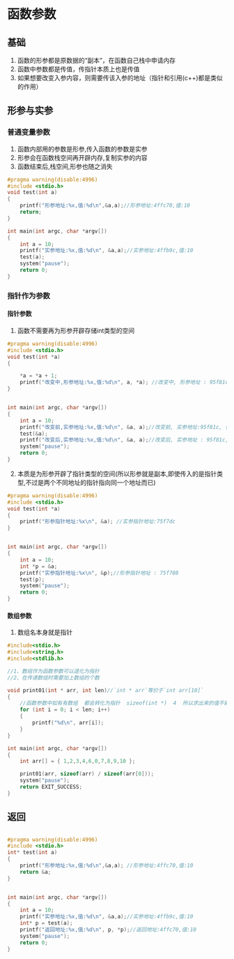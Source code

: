 # 函数参数





## 基础
1. 函数的形参都是原数据的“副本”，在函数自己栈中申请内存
2. 函数中参数都是传值，传指针本质上也是传值
3. 如果想要改变入参内容，则需要传该入参的地址（指针和引用(c++)都是类似的作用）

## 形参与实参

### 普通变量参数
1. 函数内部用的参数是形参,传入函数的参数是实参
2. 形参会在函数栈空间再开辟内存,复制实参的内容
3. 函数结束后,栈空间,形参也随之消失

```c
#pragma warning(disable:4996)
#include <stdio.h>
void test(int a)
{
	printf("形参地址:%x,值:%d\n",&a,a);//形参地址:4ffc70,值:10
	return;
}

int main(int argc, char *argv[])
{
	int a = 10;
	printf("实参地址:%x,值:%d\n", &a,a);//实参地址:4ffb9c,值:10
	test(a);
	system("pause");
	return 0;
}
```


### 指针作为参数

#### 指针参数
 1. 函数不需要再为形参开辟存储int类型的空间

```c
#pragma warning(disable:4996)
#include <stdio.h>
void test(int *a)
{

	*a = *a + 1;
	printf("改变中,形参地址:%x,值:%d\n", a, *a); //改变中, 形参地址 : 95f81c, 值 : 11
}


int main(int argc, char *argv[])
{
	int a = 10;
	printf("改变前,实参地址:%x,值:%d\n", &a, a);//改变前, 实参地址:95f81c, 值 : 10
	test(&a);
	printf("改变后,实参地址:%x,值:%d\n", &a, a);//改变后, 实参地址 : 95f81c, 值 : 11
	system("pause");
	return 0;
}

```

 2. 本质是为形参开辟了指针类型的空间(所以形参就是副本,即使传入的是指针类型,不过是两个不同地址的指针指向同一个地址而已)
```c
#pragma warning(disable:4996)
#include <stdio.h>
void test(int *a)
{
	printf("形参指针地址:%x\n", &a); //实参指针地址:75f7dc
}


int main(int argc, char *argv[])
{
	int a = 10;
	int *p = &a;
	printf("实参指针地址:%x\n", &p);//形参指针地址 : 75f708
	test(p);
	system("pause");
	return 0;
}
```
#### 数组参数
1. 数组名本身就是指针

```c
#include<stdio.h>
#include<string.h>
#include<stdlib.h>

//1、数组作为函数参数可以退化为指针
//2、在传递数组时需要加上数组的个数

void print01(int * arr, int len)//`int * arr`等价于`int arr[10]`
{
	//函数参数中如有有数组  都会转化为指针  sizeof(int *)  4  所以求出来的值不能作为数组的循环条件存在
	for (int i = 0; i < len; i++)
	{
		printf("%d\n", arr[i]);
	}
}

int main(int argc, char *argv[])
{
	int arr[] = { 1,2,3,4,6,0,7,8,9,10 };

	print01(arr, sizeof(arr) / sizeof(arr[0]));
	system("pause");
	return EXIT_SUCCESS;
}
```


## 返回
```c

#pragma warning(disable:4996)
#include <stdio.h>
int* test(int a)
{
	printf("形参地址:%x,值:%d\n",&a,a); //形参地址:4ffc70,值:10
	return &a;
}


int main(int argc, char *argv[])
{
	int a = 10;
	printf("实参地址:%x,值:%d\n", &a,a);//实参地址:4ffb9c,值:10
	int* p = test(a);
	printf("返回地址:%x,值:%d\n", p, *p);//返回地址:4ffc70,值:10
	system("pause");
	return 0;
}

```

